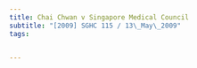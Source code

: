 ```yaml
---
title: Chai Chwan v Singapore Medical Council 
subtitle: "[2009] SGHC 115 / 13\_May\_2009"
tags:


---
```


